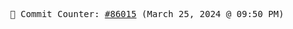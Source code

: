 <p align="center">
    <samp>
        📮 Commit Counter: <a href="https://github.com/Javascript-void0/Javascript-void0/commits/main">#86015</a> (March 25, 2024 @ 09:50 PM)
    </samp>
</p>